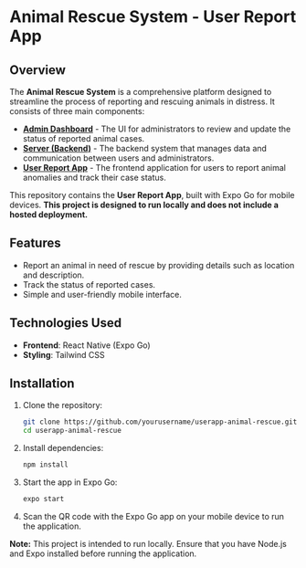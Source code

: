 # Animal Rescue System - User Report App

## Overview
The **Animal Rescue System** is a comprehensive platform designed to streamline the process of reporting and rescuing animals in distress. It consists of three main components:

- **[Admin Dashboard](https://github.com/VermountW/Admin-Dashboard-Animal-Rescue)** - The UI for administrators to review and update the status of reported animal cases.
- **[Server (Backend)](https://github.com/VermountW/Back-End-Animal-Rescue)** - The backend system that manages data and communication between users and administrators.
- **[User Report App](https://github.com/VermountW/UserApp-Animal-Rescue)** - The frontend application for users to report animal anomalies and track their case status.

This repository contains the **User Report App**, built with Expo Go for mobile devices. **This project is designed to run locally and does not include a hosted deployment.**

## Features
- Report an animal in need of rescue by providing details such as location and description.
- Track the status of reported cases.
- Simple and user-friendly mobile interface.

## Technologies Used
- **Frontend**: React Native (Expo Go)
- **Styling**: Tailwind CSS

## Installation
1. Clone the repository:
   ```sh
   git clone https://github.com/yourusername/userapp-animal-rescue.git
   cd userapp-animal-rescue
   ```
2. Install dependencies:
   ```sh
   npm install
   ```
3. Start the app in Expo Go:
   ```sh
   expo start
   ```
4. Scan the QR code with the Expo Go app on your mobile device to run the application.


**Note:** This project is intended to run locally. Ensure that you have Node.js and Expo installed before running the application.

